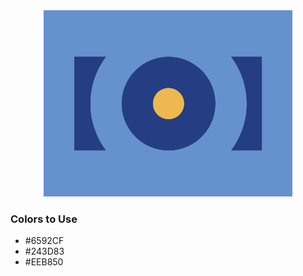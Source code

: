 <div style="text-align:center">
    <img src="../images/3.png" />
</div>

### Colors to Use
- #6592CF
- #243D83
- #EEB850